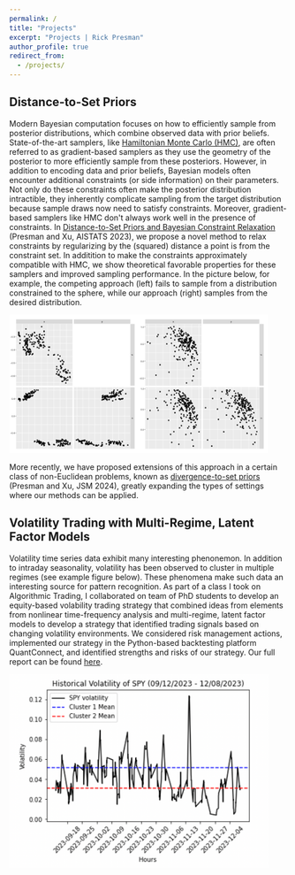 ```yaml
---
permalink: /
title: "Projects"
excerpt: "Projects | Rick Presman"
author_profile: true
redirect_from: 
  - /projects/
---
```


## Distance-to-Set Priors

Modern Bayesian computation focuses on how to efficiently sample from posterior distributions, which combine observed data with prior beliefs. State-of-the-art samplers, like [Hamiltonian Monte Carlo (HMC)](https://en.wikipedia.org/wiki/Hamiltonian_Monte_Carlo), are often referred to as gradient-based samplers as they use the geometry of the posterior to more efficiently sample from these posteriors. However, in addition to encoding data and prior beliefs, Bayesian models often encounter additional constraints (or side information) on their parameters. Not only do these constraints often make the posterior distribution intractible, they inherently complicate sampling from the target distribution because sample draws now need to satisfy constraints. Moreover, gradient-based samplers like HMC don't always work well in the presence of constraints. In [Distance-to-Set Priors and Bayesian Constraint Relaxation](https://proceedings.mlr.press/v206/presman23a/presman23a.pdf) (Presman and Xu, AISTATS 2023), we propose a novel method to relax constraints by regularizing by the (squared) distance a point is from the constraint set. In additition to make the constraints approximately compatible with HMC, we show theoretical favorable properties for these samplers and improved sampling performance. In the picture below, for example, the competing approach (left) fails to sample from a distribution constrained to the sphere, while our approach (right) samples from the desired distribution.

<img src="/images/distance.png" width="469" height="250"/>

More recently, we have proposed extensions of this approach in a certain class of non-Euclidean problems, known as [divergence-to-set priors](https://drive.google.com/file/d/1erOP-iu68LAu9VdXD87WYB_pqUxKsOvy/view?usp=sharing) (Presman and Xu, JSM 2024), greatly expanding the types of settings where our methods can be applied.


## Volatility Trading with Multi-Regime, Latent Factor Models

Volatility time series data exhibit many interesting phenonemon. In addition to intraday seasonality, volatility has been observed to cluster in multiple regimes (see example figure below). These phenomena make such data an interesting source for pattern recognition. As part of a class I took on Algorithmic Trading, I collaborated on team of PhD students to develop an equity-based volability trading strategy that combined ideas from elements from nonlinear time-frequency analysis and multi-regime, latent factor models to develop a strategy that identified trading signals based on changing volatility environments. We considered risk management actions, implemented our strategy in the Python-based backtesting platform QuantConnect, and identified strengths and risks of our strategy. Our full report can be found [here](https://drive.google.com/file/d/1CG6-aiaAsmhtfSvgT9pcbmYFcmfC65DK/view?usp=sharing).

<img src="/images/vol.png" width="469" height="350" />
